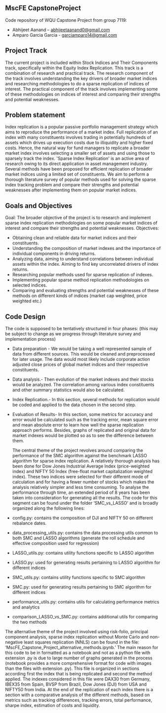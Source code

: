 ## MscFE CapstoneProject

Code repository of WQU Capstone Project from group 7119:
* Abhijeet Aanand – abhijeetaanand0@gmail.com
* Amparo Garcia Garcia - garciamparo14@gmail.com


## Project Track
The current project is included within Stock Indices and Their Components track, specifically within the Equity Index Replication. This track is a combination of research and practical track. The research component of the track involves understanding the key drivers of broader market indices and researching methodologies to do a sparse replication of indices of interest. The practical component of the track involves implementing some of these methodologies on indices of interest and comparing their strengths and potential weaknesses.

## Problem statement
Index replication is a popular passive portfolio management strategy which aims to reproduce the performance of a market index. Full replication of an index with many constituents involves trading in potentially hundreds of assets which drives up execution costs due to illiquidity and higher fixed costs. Hence, the natural way for fund managers to replicate a broader market index involves selecting a smaller set of assets and using those to sparsely track the index.
'Sparse Index Replication' is an active area of research owing to its direct application in asset management industry. Several methods have been proposed for efficient replication of broader market indices using a limited set of constituents. We aim to perform a thorough literature survey of popular methods used for solving the sparse index tracking problem and compare their strengths and potential weaknesses after implementing them on popular market indices. 

## Goals and Objectives
Goal:  The broader objective of the project is to research and implement sparse index replication methodologies on some popular market indices of interest and compare their strengths and potential weaknesses. 
Objectives:
* Obtaining clean and reliable data for market indices and their constituents.
* Understanding the composition of market indexes and the importance of individual components in driving returns.
* Analyzing data, aiming to understand correlations between individual assets within the index. Aiming to find key uncorrelated drivers of index returns.
* Researching popular methods used for sparse replication of indexes.
* Implementing popular sparse method replication methodologies on selected indices.
* Comparing and evaluating strengths and potential weaknesses of these methods on different kinds of indices (market cap weighted, price weighted etc.)


## Code Design

The code is supposed to be tentatively structured in four phases:
(this may be subject to change as we progress through literature survey and implementation process)
* Data preparation - We would be taking a well represented sample of data from different sources. This would be cleaned and preprocessed for later usage. The data would most likely include corporate action adjusted close prices of global market indices and their respective constituents.
* Data analysis.- Then evolution of the market indexes and their stocks would be analyzed. The correlation among various index constituents and other summary statistics would also be calculated.
* Index Replication.- In this section, several methods for replication would be coded and applied to the data chosen in the second step.
* Evaluation of Results- In this section, some metrics for accuracy and error would be calculated such as the tracking error, mean square error and mean absolute error to learn how well the sparse replication approach performs. Besides, graphs of replicated and original data for market indexes would be plotted so as to see the difference between them.

  The central theme of the project revolves around comparing the performance of the SMC algorithm against the benchmark LASSO algorithm for sparse index replication. A relatively thorough analysis has been done for Dow Jones Industrial Average Index (price-weighted index) and NIFTY 50 Index (free-float market capitalization weighted index). These two indices were selected for their different mode of calculation and for having a fewer number of stocks which makes the analysis relatively simpler and less time consuming. To analyse the performance through time, an extended period of 8 years has been taken into consideration for generating all the results. 
The code for this segment can be found under the folder ‘SMC_vs_LASSO’ and is broadly organized along the following lines:
*	config.py: contains the composition of DJI and NIFTY 50 on different rebalance dates.
*	data_processing_utils.py: contains the data processing utils common to both SMC and LASSO algorithms (generate the roll schedule and effective composition used for regression)
*	LASSO_utils.py: contains utility functions specific to LASSO algorithm
*	LASSO.py: used for generating results pertaining to LASSO algorithm for different indices
*	SMC_utils.py: contains utility functions specific to SMC algorithm
*	SMC.py: used for generating results pertaining to SMC algorithm for different indices
*	performance_utils.py: contains utils for calculating performance metrics and analytics
*	comparison_LASSO_vs_SMC.py: contains additional utils for comparing the two methods

The alternative theme of the project involved using risk-folio, principal component analysis, sparse index replication without Monte Carlo and non-negative least squares replication (NNLS) can be found in the file: ‘MscFE_Capstone_Project_alternative_methods.ipynb.’ The main reason for this code to be in formatted as a notebook and not as a python file with extension .py is due to large number of graphs generated in the process (notebook provides a more comprehensive format for code with images than the files with extension .py).  This file is organized in sections according first the index that is being replicated and second the method applied. The indexes considered in this file were DAX30 from Germany, IBEX35 from Spain, BVSP from Brazil, Dow Jones (DJI) from USA and NIFTY50 from India. At the end of the replication of each index there is a section with a comparative analysis of the different methods, based on metrics such as tracking differences, tracking errors, total performance, sharpe index, estimation of costs and liquidity.

